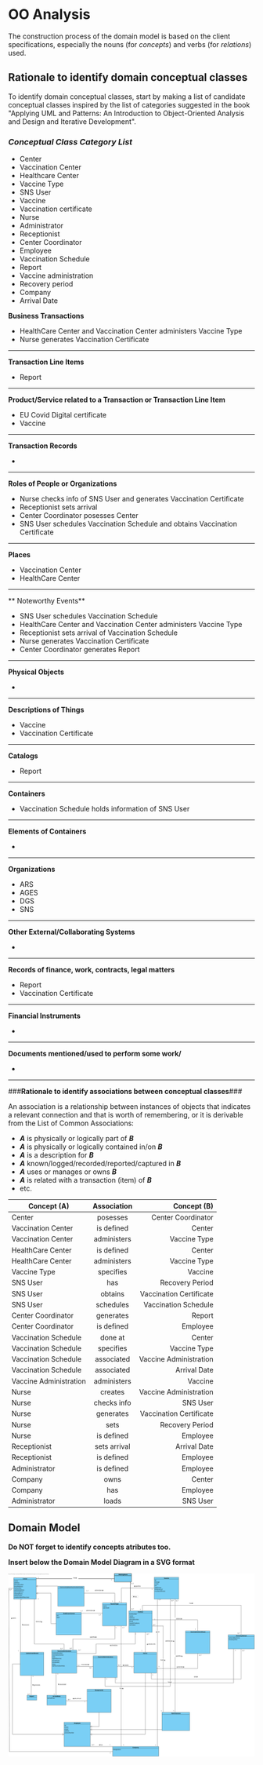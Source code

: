 # OO Analysis #

The construction process of the domain model is based on the client specifications, especially the nouns (for _concepts_) and verbs (for _relations_) used. 

## Rationale to identify domain conceptual classes ##
To identify domain conceptual classes, start by making a list of candidate conceptual classes inspired by the list of categories suggested in the book "Applying UML and Patterns: An Introduction to Object-Oriented Analysis and Design and Iterative Development". 


### _Conceptual Class Category List_ ###

* Center
* Vaccination Center
* Healthcare Center
* Vaccine Type
* SNS User
* Vaccine
* Vaccination certificate
* Nurse
* Administrator
* Receptionist
* Center Coordinator
* Employee
* Vaccination Schedule
* Report
* Vaccine administration
* Recovery period
* Company
* Arrival Date

**Business Transactions**

* HealthCare Center and Vaccination Center administers Vaccine Type
* Nurse generates Vaccination Certificate

---

**Transaction Line Items**

* Report 

---

**Product/Service related to a Transaction or Transaction Line Item**

* EU Covid Digital certificate
* Vaccine

---


**Transaction Records**

* 

---  


**Roles of People or Organizations**

* Nurse checks info of SNS User and generates Vaccination Certificate
* Receptionist sets arrival 
* Center Coordinator posesses Center
* SNS User schedules Vaccination Schedule and obtains Vaccination Certificate


---


**Places**

* Vaccination Center
* HealthCare Center

---

** Noteworthy Events**

* SNS User schedules Vaccination Schedule
* HealthCare Center and Vaccination Center administers Vaccine Type
* Receptionist sets arrival of Vaccination Schedule
* Nurse generates Vaccination Certificate
* Center Coordinator generates Report

---


**Physical Objects**

*

---


**Descriptions of Things**

* Vaccine
* Vaccination Certificate


---


**Catalogs**

*  Report

---


**Containers**

*  Vaccination Schedule holds information of SNS User

---


**Elements of Containers**

*  

---


**Organizations**

* ARS
* AGES
* DGS
* SNS

---

**Other External/Collaborating Systems**

*  


---


**Records of finance, work, contracts, legal matters**

* Report
* Vaccination Certificate

---


**Financial Instruments**

*  

---


**Documents mentioned/used to perform some work/**

* 
---



###**Rationale to identify associations between conceptual classes**###

An association is a relationship between instances of objects that indicates a relevant connection and that is worth of remembering, or it is derivable from the List of Common Associations: 

+ **_A_** is physically or logically part of **_B_**
+ **_A_** is physically or logically contained in/on **_B_**
+ **_A_** is a description for **_B_**
+ **_A_** known/logged/recorded/reported/captured in **_B_**
+ **_A_** uses or manages or owns **_B_**
+ **_A_** is related with a transaction (item) of **_B_**
+ etc.



| Concept (A) 		    |  Association   	|  Concept (B) |
|----------	   		    |:-------------:	|------:       |
|Center	 	            |posesses           |Center Coordinator
|Vaccination Center     |is defined         |Center
|Vaccination Center     |administers        |Vaccine Type
|HealthCare Center      |is defined         |Center
|HealthCare Center      |administers        |Vaccine Type
|Vaccine Type           |specifies          |Vaccine
|SNS User    		    |has                |Recovery Period
|SNS User     		    |obtains            |Vaccination Certificate
|SNS User     		    |schedules          |Vaccination Schedule
|Center Coordinator     |generates          |Report
|Center Coordinator     |is defined         |Employee
|Vaccination Schedule   |done at            |Center
|Vaccination Schedule   |specifies          |Vaccine Type
|Vaccination Schedule   |associated         |Vaccine Administration
|Vaccination Schedule   |associated         |Arrival Date
|Vaccine Administration |administers        |Vaccine 
|Nurse                  |creates            |Vaccine Administration
|Nurse                  |checks info        |SNS User
|Nurse                  |generates          |Vaccination Certificate
|Nurse                  |sets               |Recovery Period
|Nurse                  |is defined         |Employee
|Receptionist           |sets arrival       |Arrival Date
|Receptionist           |is defined         |Employee
|Administrator          |is defined         |Employee
|Company                |owns               |Center
|Company                |has                |Employee
|Administrator          |loads              |SNS User










## Domain Model

**Do NOT forget to identify concepts atributes too.**

**Insert below the Domain Model Diagram in a SVG format**

![DM.svg](DM.svg)



